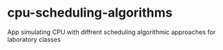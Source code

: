 # cpu-scheduling-algorithms
 App simulating CPU  with diffrent scheduling algorithmic approaches for laboratory classes
